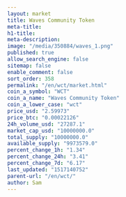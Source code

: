 ```yaml
---
layout: market
title: Waves Community Token
meta-title: 
h1-title: 
meta-description: 
image: "/media/350884/waves_1.png"
published: true
allow_search_engine: false
sitemap: false
enable_comment: false
sort_order: 358
permalink: "/en/wct/market.html"
coin_a_symbol: "WCT"
coin_a_name: "Waves Community Token"
coin_a_lower_case: "wct"
price_usd: "2.59973"
price_btc: "0.00022126"
24h_volume_usd: "27287.1"
market_cap_usd: "10000000.0"
total_supply: "10000000.0"
available_supply: "9973579.0"
percent_change_1h: "1.34"
percent_change_24h: "3.41"
percent_change_7d: "6.17"
last_updated: "1517140752"
parent-url: "/en/wct/"
author: Sam
---
```


